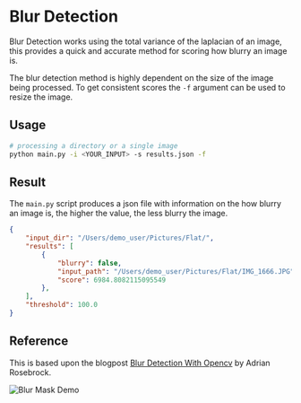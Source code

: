 # Blur Detection

Blur Detection works using the total variance of the laplacian of an
image, this provides a quick and accurate method for scoring how blurry
an image is.

The blur detection method is highly dependent on the size of the image
being processed. To get consistent scores the `-f` argument can be used
to resize the image.

## Usage

```bash
# processing a directory or a single image
python main.py -i <YOUR_INPUT> -s results.json -f
```

## Result

The `main.py` script produces a json file with information on the
how blurry an image is, the higher the value, the less blurry the image.

```json
{
    "input_dir": "/Users/demo_user/Pictures/Flat/",
    "results": [
        {
            "blurry": false,
            "input_path": "/Users/demo_user/Pictures/Flat/IMG_1666.JPG",
            "score": 6984.8082115095549
        },
    ],
    "threshold": 100.0
}
```

## Reference

This is based upon the blogpost [Blur Detection With Opencv](https://www.pyimagesearch.com/2015/09/07/blur-detection-with-opencv/) by Adrian Rosebrock.

![Blur Mask Demo](https://raw.githubusercontent.com/WillBrennan/BlurDetection2/master/docs/demo.png)
